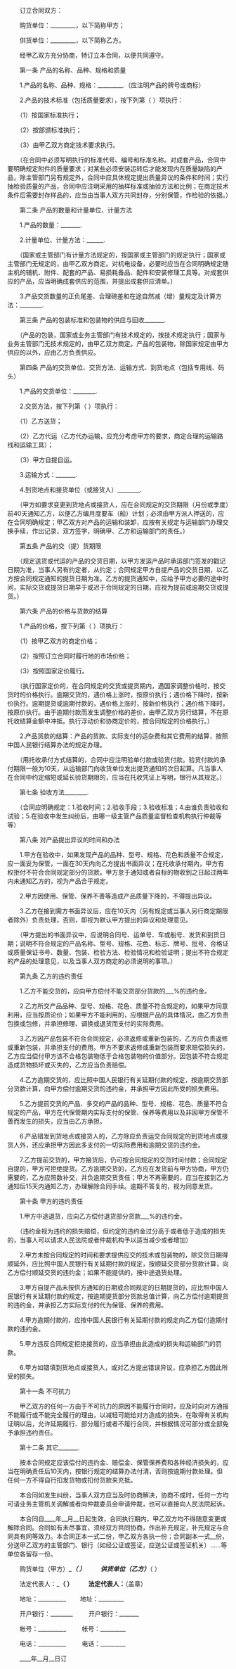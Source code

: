 
 


　　订立合同双方：


　　购货单位：_________，以下简称甲方；


　　供货单位：_________，以下简称乙方。


　　经甲乙双方充分协商，特订立本合同，以便共同遵守。


　　第一条 产品的名称、品种、规格和质量


　　1.产品的名称、品种、规格：_________.（应注明产品的牌号或商标）


　　2.产品的技术标准（包括质量要求），按下列第（ ）项执行：


　　（1）按国家标准执行；


　　（2）按部颁标准执行；


　　（3）由甲乙双方商定技术要求执行。


　　（在合同中必须写明执行的标准代号、编号和标准名称。对成套产品，合同中要明确规定附件的质量要求；对某些必须安装运转后才能发现内在质量缺陷的产品，除主管部门另有规定外，合同中应具体规定提出质量异议的条件和时间；实行抽检验质量的产品，合同中应注明采用的抽样标准或抽验方法和比例；在商定技术条件后需要封存样品的，应当由当事人双方共同封存，分别保管，作检验的依据。）


　　第二条 产品的数量和计量单位、计量方法


　　1.产品的数量：_______.


　　2.计量单位、计量方法：______.


　　（国家或主管部门有计量方法规定的，按国家或主管部门的规定执行；国家或主管部门无规定的，由甲乙双方商定。对机电设备，必要时应当在合同明确规定随主机的辅机、附件、配套的产品、易损耗备品、配件和安装修理工具等。对成套供应的产品，应当明确成套供应的范围，并提出成套供应清单。）


　　3.产品交货数量的正负尾差、合理磅差和在途自然减（增）量规定及计算方法：________.


　　第三条 产品的包装标准和包装物的供应与回收_______.


　　（产品的包装，国家或业务主管部门有技术规定的，按技术规定执行；国家与业务主管部门无技术规定的，由甲乙双方商定。产品的包装物，除国家规定由甲方供应的以外，应由乙方负责供应。


　　第四条 产品的交货单位、交货方法、运输方式、到货地点（包括专用线、码头）


　　1.产品的交货单位：________.


　　2.交货方法，按下列第（ ）项执行：


　　（1）乙方送货；


　　（2）乙方代运（乙方代办运输，应充分考虑甲方的要求，商定合理的运输路线和运输工具）；


　　（3）甲方自提自运。


　　3.运输方式：_______.


　　4.到货地点和接货单位（或接货人）________.


　　（甲方如要求变更到货地点或接货人，应在合同规定的交货期限（月份或季度）前40天通知乙方，以便乙方编月度要车（船）计划；必须由甲方派人押送的，应在合同明确规定；甲乙双方对产品的运输和装卸，应按有关规定与运输部门办理交换手续，作出记录，双方签字，明确甲、乙方和运输部门的责任。）


　　第五条 产品的交（提）货期限


　　（规定送货或代运的产品的交货日期，以甲方发运产品时承运部门签发的戳记日期为准，当事人另有约定者，从约定；合同规定甲方自提产品的交货日期，以乙方按合同规定通知的提货日期为准。乙方的提货通知中，应给予甲方必要的途中时间，实际交货或提货日期早于或迟于合同规定的日期，应视为提前或逾期交货或提货。）


　　第六条 产品的价格与货款的结算


　　1.产品的价格，按下列第（ ）项执行：


　　（1）按甲乙双方的商定价格；


　　（2）按照订立合同时履行地的市场价格；


　　（3）按照国家定价履行。


　　（执行国家定价的，在合同规定的交货或提货期内，遇国家调整价格时，按交货时的价格执行。逾期交货的，遇价格上涨时，按原价执行；遇价格下降时，按新价执行。逾期提货或逾期付款的，遇价格上涨时，按新价格执行；遇价格下降时，按原价执行。由于逾期付款而发生调整价格的差价，由甲乙双方另行结算，不在原托收结算金额中冲抵。执行浮动价和协商定价的，按合同规定的价格执行。）


　　2.产品货款的结算：产品的货款、实际支付的运杂费和其它费用的结算，按照中国人民银行结算办法的规定办理。


　　（用托收承付方式结算的，合同中应注明验单付款或验货付款。验货付款的承付期限一般为10天，从运输部门向收货单位发出提货通知的次日起算。凡当事人在合同中约定缩短或延长验货期限的，应当在托收凭证上写明，银行从其规定。）


　　第七条 验收方法________.


　　（合同应明确规定：1.验收时间；2.验收手段；3.验收标准；4.由谁负责验收和试验；5.在验收中发生纠纷后，由哪一级主管产品质量监督检查机构执行仲裁等等）


　　第八条 对产品提出异议的时间和办法


　　1.甲方在验收中，如果发现产品的品种、型号、规格、花色和质量不合规定，应一面妥为保管，一面在30天内向乙方提出书面异议；在托收承付期内，甲方有权拒付不符合合同规定部分的货款。甲方怠于通知或者自标的物收到之日起过两年内未通知乙方的，视为产品合乎规定。


　　2.甲方因使用、保管、保养不善等造成产品质量下降的，不得提出异议。


　　3.乙方在接到需方书面异议后，应在10天内（另有规定或当事人另行商定期限者除外）负责处理，否则，即视为默认甲方提出的异议和处理意见。


　　（甲方提出的书面异议中，应说明合同号、运单号、车或船号、发货和到货日期；说明不符合规定的产品名称、型号、规格、花色、标志、牌号、批号、合格证或质量保证书号、数量、包装、检验方法、检验情况和检验证明；提出不符合规定的产品的处理意见，以及当事人双方商定的必须说明的事项。）


　　第九条 乙方的违约责任


　　1.乙方不能交货的，应向甲方偿付不能交货部分货款的___%的违约金。


　　2.乙方所交产品品种、型号、规格、花色、质量不符合规定的，如果甲方同意利用，应当按质论价；如果甲方不能利用的，应根据产品的具体情况，由乙方负责包换或包修，并承担修理、调换或退货而支付的实际费用。


　　3.乙方因产品包装不符合合同规定，必须返修或重新包装的，乙方应负责返修或重新包装，并承担支付的费用。甲方不要求返修或重新包装而要求赔偿损失的，乙方应当偿付甲方该不合格包装物低于合格包装物的价值部分。因包装不符合规定造成货物损坏或灭失的，乙方应当负责赔偿。


　　4.乙方逾期交货的，应比照中国人民银行有关延期付款的规定，按逾期交货部分货款计算，向甲方偿付逾期交货的违约金，并承担甲方因此所受的损失费用。


　　5.乙方提前交货的产品、多交的产品的品种、型号、规格、花色、质量不符合规定的产品，甲方在代保管期内实际支付的保管、保养等费用以及非因甲方保管不善而发生的损失，应当由乙方承担。


　　6.产品错发到货地点或接货人的，乙方除应负责运交合同规定的到货地点或接货人外，还应承担甲方因此多支付的一切实际费用和逾期交货的违约金。


　　7.乙方提前交货的，甲方接货后，仍可按合同规定的交货时间付款；合同规定自提的，甲方可拒绝提货。乙方逾期交货的，乙方应在发货前与甲方协商，甲方仍需要的，乙方应照数补交，并负逾期交货责任；甲方不再需要的，应当在接到乙方通知后15天内通知乙方，办理解除合同手续。逾期不答复的，视为同意发货。


　　第十条 甲方的违约责任


　　1.甲方中途退货，应向乙方偿付退货部分货款___%的违约金。


　　（违约金视为违约的损失赔偿，但约定的违约金过分高于或者低于造成的损失的，当事人可以请求人民法院或者仲裁机构予以适当减少或者增加）


　　2.甲方未按合同规定的时间和要求提供应交的技术或包装物的，除交货日期得顺延外，应比照中国人民银行有关延期付款的规定，按顺延交货部分货款计算，向乙方偿付顺延交货的违约金；如果不能提供的，按中途退货处理。


　　3.甲方自提产品未按供方通知的日期或合同规定的日期提货的，应比照中国人民银行有关延期付款的规定，按逾期提货部分货款总值计算，向乙方偿付逾期提货的违约金，并承担乙方实际支付的代为保管、保养的费用。


　　4.甲方逾期付款的，应按中国人民银行有关延期付款的规定向乙方偿付逾期付款的违约金。


　　5.甲方违反合同规定拒绝接货的，应当承担由此造成的损失和运输部门的罚款。


　　6.甲方如错填到货地点或接货人，或对乙方提出错误异议，应承担乙方因此所受的损失。


　　第十一条 不可抗力


　　甲乙双方的任何一方由于不可抗力的原因不能履行合同时，应及时向对方通报不能履行或不能完全履行的理由，以减轻可能给对方造成的损失，在取得有关机构证明以后，允许延期履行、部分履行或者不履行合同，并根据情况可部分或全部免予承担违约责任。


　　第十二条 其它_______.


　　按本合同规定应该偿付的违约金、赔偿金、保管保养费和各种经济损失的，应当在明确责任后10天内，按银行规定的结算办法付清，否则按逾期付款处理。但任何一方不得自行扣发货物或扣付货款来充抵。


　　本合同如发生纠纷，当事人双方应当及时协商解决，协商不成时，任何一方均可请业务主管机关调解或者向仲裁委员会申请仲裁，也可以直接向人民法院起诉。


　　本合同自____年__月__日起生效，合同执行期内，甲乙双方均不得随意变更或解除合同。合同如有未尽事宜，须经双方共同协商，作出补充规定，补充规定与合同具有同等效力。本合同正本一式二份，甲乙双方各执一份；合同副本一式__份，分送甲乙双方的主管部门、银行（如经公证或签证，应送公证或签证机关）……等单位各留存一份。


　　购货单位（甲方）____（    ） 　　                                供货单位（乙方）___（    ）


　　法定代表人：_______（    ） 　　                                  法定代表人：______（盖章）


　　地址：__________　　                                                   地址：_________


　　开户银行：________ 　　                                              开户银行：_______


　　帐号：__________ 　　                                                  帐号：_________


　　电话：__________ 　　                                                  电话：_________


　　____年__月__日订
 


 

 
 
 
 
 
  


  
 

  


  


  
 
 
 
 

